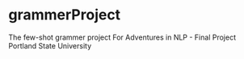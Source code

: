 # grammerProject

The few-shot grammer project
For Adventures in NLP - Final Project
Portland State University

